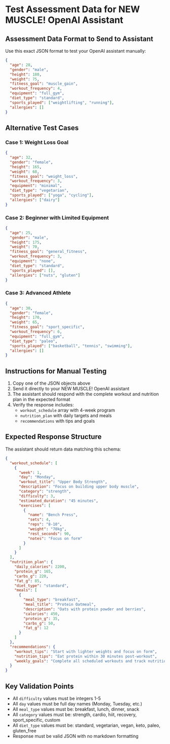 
# Test Assessment Data for NEW MUSCLE! OpenAI Assistant

## Assessment Data Format to Send to Assistant

Use this exact JSON format to test your OpenAI assistant manually:

```json
{
  "age": 28,
  "gender": "male",
  "height": 180,
  "weight": 75,
  "fitness_goal": "muscle_gain",
  "workout_frequency": 4,
  "equipment": "full_gym",
  "diet_type": "standard",
  "sports_played": ["weightlifting", "running"],
  "allergies": []
}
```

## Alternative Test Cases

### Case 1: Weight Loss Goal
```json
{
  "age": 32,
  "gender": "female",
  "height": 165,
  "weight": 68,
  "fitness_goal": "weight_loss",
  "workout_frequency": 3,
  "equipment": "minimal",
  "diet_type": "vegetarian",
  "sports_played": ["yoga", "cycling"],
  "allergies": ["dairy"]
}
```

### Case 2: Beginner with Limited Equipment
```json
{
  "age": 25,
  "gender": "male",
  "height": 175,
  "weight": 70,
  "fitness_goal": "general_fitness",
  "workout_frequency": 3,
  "equipment": "none",
  "diet_type": "standard",
  "sports_played": [],
  "allergies": ["nuts", "gluten"]
}
```

### Case 3: Advanced Athlete
```json
{
  "age": 30,
  "gender": "female",
  "height": 170,
  "weight": 65,
  "fitness_goal": "sport_specific",
  "workout_frequency": 6,
  "equipment": "full_gym",
  "diet_type": "paleo",
  "sports_played": ["basketball", "tennis", "swimming"],
  "allergies": []
}
```

## Instructions for Manual Testing

1. Copy one of the JSON objects above
2. Send it directly to your NEW MUSCLE! OpenAI assistant
3. The assistant should respond with the complete workout and nutrition plan in the expected format
4. Verify the response includes:
   - `workout_schedule` array with 4-week program
   - `nutrition_plan` with daily targets and meals
   - `recommendations` with tips and goals

## Expected Response Structure

The assistant should return data matching this schema:

```json
{
  "workout_schedule": [
    {
      "week": 1,
      "day": "Monday",
      "workout_title": "Upper Body Strength",
      "description": "Focus on building upper body muscle",
      "category": "strength",
      "difficulty": 3,
      "estimated_duration": "45 minutes",
      "exercises": [
        {
          "name": "Bench Press",
          "sets": 4,
          "reps": "8-10",
          "weight": "70kg",
          "rest_seconds": 90,
          "notes": "Focus on form"
        }
      ]
    }
  ],
  "nutrition_plan": {
    "daily_calories": 2200,
    "protein_g": 165,
    "carbs_g": 220,
    "fat_g": 85,
    "diet_type": "standard",
    "meals": [
      {
        "meal_type": "breakfast",
        "meal_title": "Protein Oatmeal",
        "description": "Oats with protein powder and berries",
        "calories": 450,
        "protein_g": 35,
        "carbs_g": 50,
        "fat_g": 12
      }
    ]
  },
  "recommendations": {
    "workout_tips": "Start with lighter weights and focus on form",
    "nutrition_tips": "Eat protein within 30 minutes post-workout",
    "weekly_goals": "Complete all scheduled workouts and track nutrition"
  }
}
```

## Key Validation Points

- All `difficulty` values must be integers 1-5
- All `day` values must be full day names (Monday, Tuesday, etc.)
- All `meal_type` values must be: breakfast, lunch, dinner, snack
- All `category` values must be: strength, cardio, hiit, recovery, sport_specific, custom
- All `diet_type` values must be: standard, vegetarian, vegan, keto, paleo, gluten_free
- Response must be valid JSON with no markdown formatting
